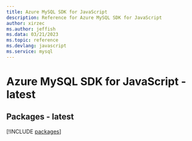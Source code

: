 ```yaml
---
title: Azure MySQL SDK for JavaScript
description: Reference for Azure MySQL SDK for JavaScript
author: xirzec
ms.author: jeffish
ms.data: 03/21/2023
ms.topic: reference
ms.devlang: javascript
ms.service: mysql
---
```

# Azure MySQL SDK for JavaScript - latest
## Packages - latest
[!INCLUDE [packages](mysql-index.md)]
